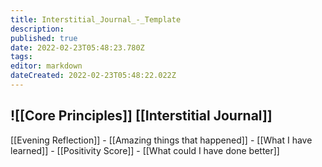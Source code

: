 ```yaml
---
title: Interstitial_Journal_-_Template
description: 
published: true
date: 2022-02-23T05:48:23.780Z
tags: 
editor: markdown
dateCreated: 2022-02-23T05:48:22.022Z
---
```


![[Core Principles]]
[[Interstitial Journal]]
 -
 
 [[Evening Reflection]]
    - [[Amazing things that happened]]
    - [[What I have learned]]
    - [[Positivity Score]]
    - [[What could I have done better]]
